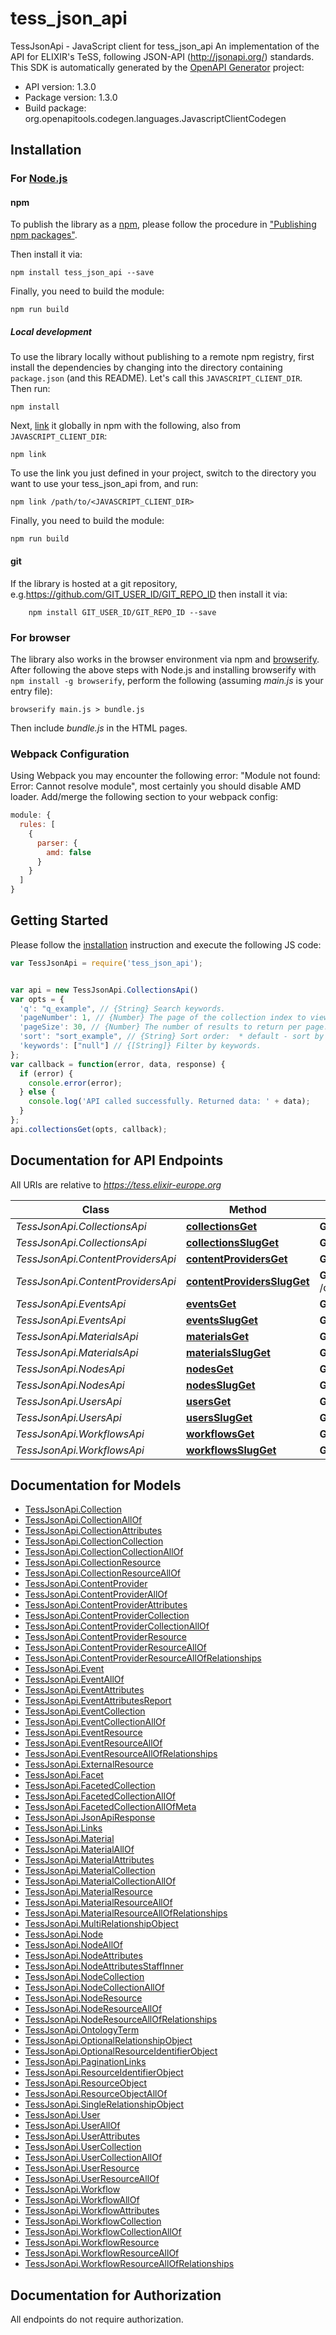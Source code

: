 # tess_json_api

TessJsonApi - JavaScript client for tess_json_api
An implementation of the API for ELIXIR's TeSS, following JSON-API (http://jsonapi.org/) standards.
This SDK is automatically generated by the [OpenAPI Generator](https://openapi-generator.tech) project:

- API version: 1.3.0
- Package version: 1.3.0
- Build package: org.openapitools.codegen.languages.JavascriptClientCodegen

## Installation

### For [Node.js](https://nodejs.org/)

#### npm

To publish the library as a [npm](https://www.npmjs.com/), please follow the procedure in ["Publishing npm packages"](https://docs.npmjs.com/getting-started/publishing-npm-packages).

Then install it via:

```shell
npm install tess_json_api --save
```

Finally, you need to build the module:

```shell
npm run build
```

##### Local development

To use the library locally without publishing to a remote npm registry, first install the dependencies by changing into the directory containing `package.json` (and this README). Let's call this `JAVASCRIPT_CLIENT_DIR`. Then run:

```shell
npm install
```

Next, [link](https://docs.npmjs.com/cli/link) it globally in npm with the following, also from `JAVASCRIPT_CLIENT_DIR`:

```shell
npm link
```

To use the link you just defined in your project, switch to the directory you want to use your tess_json_api from, and run:

```shell
npm link /path/to/<JAVASCRIPT_CLIENT_DIR>
```

Finally, you need to build the module:

```shell
npm run build
```

#### git

If the library is hosted at a git repository, e.g.https://github.com/GIT_USER_ID/GIT_REPO_ID
then install it via:

```shell
    npm install GIT_USER_ID/GIT_REPO_ID --save
```

### For browser

The library also works in the browser environment via npm and [browserify](http://browserify.org/). After following
the above steps with Node.js and installing browserify with `npm install -g browserify`,
perform the following (assuming *main.js* is your entry file):

```shell
browserify main.js > bundle.js
```

Then include *bundle.js* in the HTML pages.

### Webpack Configuration

Using Webpack you may encounter the following error: "Module not found: Error:
Cannot resolve module", most certainly you should disable AMD loader. Add/merge
the following section to your webpack config:

```javascript
module: {
  rules: [
    {
      parser: {
        amd: false
      }
    }
  ]
}
```

## Getting Started

Please follow the [installation](#installation) instruction and execute the following JS code:

```javascript
var TessJsonApi = require('tess_json_api');


var api = new TessJsonApi.CollectionsApi()
var opts = {
  'q': "q_example", // {String} Search keywords.
  'pageNumber': 1, // {Number} The page of the collection index to view.
  'pageSize': 30, // {Number} The number of results to return per page.
  'sort': "sort_example", // {String} Sort order:  * default - sort by date (for Events), sort by number of resources (for Content Providers) otherwise sort by title (default).  * new - Sort by when the entry was created.  * mod - Sort by when the entry was last modified.  * rel - Sort by search query relevance.  * early - Sort by date, earliest to latest (Events only).  * late - Sort by date, latest to earliest (Events only). 
  'keywords': ["null"] // {[String]} Filter by keywords.
};
var callback = function(error, data, response) {
  if (error) {
    console.error(error);
  } else {
    console.log('API called successfully. Returned data: ' + data);
  }
};
api.collectionsGet(opts, callback);

```

## Documentation for API Endpoints

All URIs are relative to *https://tess.elixir-europe.org*

Class | Method | HTTP request | Description
------------ | ------------- | ------------- | -------------
*TessJsonApi.CollectionsApi* | [**collectionsGet**](docs/CollectionsApi.md#collectionsGet) | **GET** /collections | 
*TessJsonApi.CollectionsApi* | [**collectionsSlugGet**](docs/CollectionsApi.md#collectionsSlugGet) | **GET** /collections/{slug} | 
*TessJsonApi.ContentProvidersApi* | [**contentProvidersGet**](docs/ContentProvidersApi.md#contentProvidersGet) | **GET** /content_providers | 
*TessJsonApi.ContentProvidersApi* | [**contentProvidersSlugGet**](docs/ContentProvidersApi.md#contentProvidersSlugGet) | **GET** /content_providers/{slug} | 
*TessJsonApi.EventsApi* | [**eventsGet**](docs/EventsApi.md#eventsGet) | **GET** /events | 
*TessJsonApi.EventsApi* | [**eventsSlugGet**](docs/EventsApi.md#eventsSlugGet) | **GET** /events/{slug} | 
*TessJsonApi.MaterialsApi* | [**materialsGet**](docs/MaterialsApi.md#materialsGet) | **GET** /materials | 
*TessJsonApi.MaterialsApi* | [**materialsSlugGet**](docs/MaterialsApi.md#materialsSlugGet) | **GET** /materials/{slug} | 
*TessJsonApi.NodesApi* | [**nodesGet**](docs/NodesApi.md#nodesGet) | **GET** /nodes | 
*TessJsonApi.NodesApi* | [**nodesSlugGet**](docs/NodesApi.md#nodesSlugGet) | **GET** /nodes/{slug} | 
*TessJsonApi.UsersApi* | [**usersGet**](docs/UsersApi.md#usersGet) | **GET** /users | 
*TessJsonApi.UsersApi* | [**usersSlugGet**](docs/UsersApi.md#usersSlugGet) | **GET** /users/{slug} | 
*TessJsonApi.WorkflowsApi* | [**workflowsGet**](docs/WorkflowsApi.md#workflowsGet) | **GET** /workflows | 
*TessJsonApi.WorkflowsApi* | [**workflowsSlugGet**](docs/WorkflowsApi.md#workflowsSlugGet) | **GET** /workflows/{slug} | 


## Documentation for Models

 - [TessJsonApi.Collection](docs/Collection.md)
 - [TessJsonApi.CollectionAllOf](docs/CollectionAllOf.md)
 - [TessJsonApi.CollectionAttributes](docs/CollectionAttributes.md)
 - [TessJsonApi.CollectionCollection](docs/CollectionCollection.md)
 - [TessJsonApi.CollectionCollectionAllOf](docs/CollectionCollectionAllOf.md)
 - [TessJsonApi.CollectionResource](docs/CollectionResource.md)
 - [TessJsonApi.CollectionResourceAllOf](docs/CollectionResourceAllOf.md)
 - [TessJsonApi.ContentProvider](docs/ContentProvider.md)
 - [TessJsonApi.ContentProviderAllOf](docs/ContentProviderAllOf.md)
 - [TessJsonApi.ContentProviderAttributes](docs/ContentProviderAttributes.md)
 - [TessJsonApi.ContentProviderCollection](docs/ContentProviderCollection.md)
 - [TessJsonApi.ContentProviderCollectionAllOf](docs/ContentProviderCollectionAllOf.md)
 - [TessJsonApi.ContentProviderResource](docs/ContentProviderResource.md)
 - [TessJsonApi.ContentProviderResourceAllOf](docs/ContentProviderResourceAllOf.md)
 - [TessJsonApi.ContentProviderResourceAllOfRelationships](docs/ContentProviderResourceAllOfRelationships.md)
 - [TessJsonApi.Event](docs/Event.md)
 - [TessJsonApi.EventAllOf](docs/EventAllOf.md)
 - [TessJsonApi.EventAttributes](docs/EventAttributes.md)
 - [TessJsonApi.EventAttributesReport](docs/EventAttributesReport.md)
 - [TessJsonApi.EventCollection](docs/EventCollection.md)
 - [TessJsonApi.EventCollectionAllOf](docs/EventCollectionAllOf.md)
 - [TessJsonApi.EventResource](docs/EventResource.md)
 - [TessJsonApi.EventResourceAllOf](docs/EventResourceAllOf.md)
 - [TessJsonApi.EventResourceAllOfRelationships](docs/EventResourceAllOfRelationships.md)
 - [TessJsonApi.ExternalResource](docs/ExternalResource.md)
 - [TessJsonApi.Facet](docs/Facet.md)
 - [TessJsonApi.FacetedCollection](docs/FacetedCollection.md)
 - [TessJsonApi.FacetedCollectionAllOf](docs/FacetedCollectionAllOf.md)
 - [TessJsonApi.FacetedCollectionAllOfMeta](docs/FacetedCollectionAllOfMeta.md)
 - [TessJsonApi.JsonApiResponse](docs/JsonApiResponse.md)
 - [TessJsonApi.Links](docs/Links.md)
 - [TessJsonApi.Material](docs/Material.md)
 - [TessJsonApi.MaterialAllOf](docs/MaterialAllOf.md)
 - [TessJsonApi.MaterialAttributes](docs/MaterialAttributes.md)
 - [TessJsonApi.MaterialCollection](docs/MaterialCollection.md)
 - [TessJsonApi.MaterialCollectionAllOf](docs/MaterialCollectionAllOf.md)
 - [TessJsonApi.MaterialResource](docs/MaterialResource.md)
 - [TessJsonApi.MaterialResourceAllOf](docs/MaterialResourceAllOf.md)
 - [TessJsonApi.MaterialResourceAllOfRelationships](docs/MaterialResourceAllOfRelationships.md)
 - [TessJsonApi.MultiRelationshipObject](docs/MultiRelationshipObject.md)
 - [TessJsonApi.Node](docs/Node.md)
 - [TessJsonApi.NodeAllOf](docs/NodeAllOf.md)
 - [TessJsonApi.NodeAttributes](docs/NodeAttributes.md)
 - [TessJsonApi.NodeAttributesStaffInner](docs/NodeAttributesStaffInner.md)
 - [TessJsonApi.NodeCollection](docs/NodeCollection.md)
 - [TessJsonApi.NodeCollectionAllOf](docs/NodeCollectionAllOf.md)
 - [TessJsonApi.NodeResource](docs/NodeResource.md)
 - [TessJsonApi.NodeResourceAllOf](docs/NodeResourceAllOf.md)
 - [TessJsonApi.NodeResourceAllOfRelationships](docs/NodeResourceAllOfRelationships.md)
 - [TessJsonApi.OntologyTerm](docs/OntologyTerm.md)
 - [TessJsonApi.OptionalRelationshipObject](docs/OptionalRelationshipObject.md)
 - [TessJsonApi.OptionalResourceIdentifierObject](docs/OptionalResourceIdentifierObject.md)
 - [TessJsonApi.PaginationLinks](docs/PaginationLinks.md)
 - [TessJsonApi.ResourceIdentifierObject](docs/ResourceIdentifierObject.md)
 - [TessJsonApi.ResourceObject](docs/ResourceObject.md)
 - [TessJsonApi.ResourceObjectAllOf](docs/ResourceObjectAllOf.md)
 - [TessJsonApi.SingleRelationshipObject](docs/SingleRelationshipObject.md)
 - [TessJsonApi.User](docs/User.md)
 - [TessJsonApi.UserAllOf](docs/UserAllOf.md)
 - [TessJsonApi.UserAttributes](docs/UserAttributes.md)
 - [TessJsonApi.UserCollection](docs/UserCollection.md)
 - [TessJsonApi.UserCollectionAllOf](docs/UserCollectionAllOf.md)
 - [TessJsonApi.UserResource](docs/UserResource.md)
 - [TessJsonApi.UserResourceAllOf](docs/UserResourceAllOf.md)
 - [TessJsonApi.Workflow](docs/Workflow.md)
 - [TessJsonApi.WorkflowAllOf](docs/WorkflowAllOf.md)
 - [TessJsonApi.WorkflowAttributes](docs/WorkflowAttributes.md)
 - [TessJsonApi.WorkflowCollection](docs/WorkflowCollection.md)
 - [TessJsonApi.WorkflowCollectionAllOf](docs/WorkflowCollectionAllOf.md)
 - [TessJsonApi.WorkflowResource](docs/WorkflowResource.md)
 - [TessJsonApi.WorkflowResourceAllOf](docs/WorkflowResourceAllOf.md)
 - [TessJsonApi.WorkflowResourceAllOfRelationships](docs/WorkflowResourceAllOfRelationships.md)


## Documentation for Authorization

All endpoints do not require authorization.
